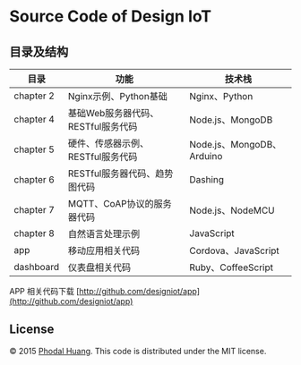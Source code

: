 # Source Code of Design IoT

## 目录及结构

目录       | 功能                             | 技术栈
----------|----------------------------------|------
chapter 2 | Nginx示例、Python基础              | Nginx、Python
chapter 4 | 基础Web服务器代码、RESTful服务代码    | Node.js、MongoDB
chapter 5 | 硬件、传感器示例、RESTful服务代码     | Node.js、MongoDB、Arduino
chapter 6 | RESTful服务器代码、趋势图代码        | Dashing
chapter 7 | MQTT、CoAP协议的服务器代码          | Node.js、NodeMCU
chapter 8 | 自然语言处理示例                    | JavaScript
app       | 移动应用相关代码                    | Cordova、JavaScript
dashboard | 仪表盘相关代码                      | Ruby、CoffeeScript

APP 相关代码下载 [http://github.com/designiot/app](http://github.com/designiot/app)

## License

© 2015 [Phodal Huang][phodal]. This code is distributed under the MIT license.

[phodal]:http://www.phodal.com/
